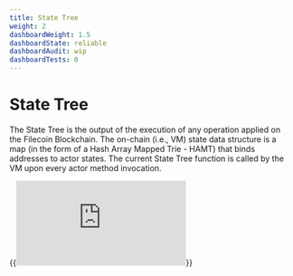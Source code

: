 ```yaml
---
title: State Tree
weight: 2
dashboardWeight: 1.5
dashboardState: reliable
dashboardAudit: wip
dashboardTests: 0
---
```


# State Tree

The State Tree is the output of the execution of any operation applied on the Filecoin Blockchain. The on-chain (i.e., VM) state data structure is a map (in the form of a Hash Array Mapped Trie - HAMT) that binds addresses to actor states. The current State Tree function is called by the VM upon every actor method invocation.

{{<embed src="https://github.com/filecoin-project/lotus/blob/master/chain/state/statetree.go"  lang="go" symbol="StateTree">}}
